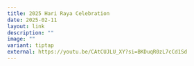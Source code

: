 ```yaml
---
title: 2025 Hari Raya Celebration
date: 2025-02-11
layout: link
description: ""
image: ""
variant: tiptap
external: https://youtu.be/CAtCUJLU_XY?si=BKDuqR0zL7cCd1Sd
---
```

